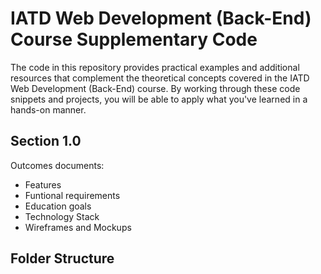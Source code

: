 # IATD Web Development (Back-End) Course Supplementary Code


The code in this repository provides practical examples and additional resources that complement the theoretical concepts covered in the IATD Web Development (Back-End) course. By working through these code snippets and projects, you will be able to apply what you've learned in a hands-on manner.

## Section 1.0

Outcomes documents:
- Features
- Funtional requirements
- Education goals
- Technology Stack
- Wireframes and Mockups

## Folder Structure 
